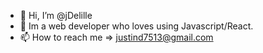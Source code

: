 - 👋 Hi, I’m @jDelille
- 🌱 Im a web developer who loves using Javascript/React.
- 📫 How to reach me => justind7513@gmail.com

<!---
jDelille/jDelille is a ✨ special ✨ repository because its `README.md` (this file) appears on your GitHub profile.
You can click the Preview link to take a look at your changes.
--->
